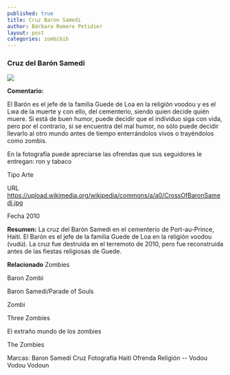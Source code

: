 ```yaml
---
published: true
title: Cruz Baron Samedi
author: Bárbara Romero Petidier
layout: post
categories: zombibib
---
```

### Cruz del Barón Samedi

![]({{site.baseurl}}//images/zombis/CrossOfBaronSamedi.jpg)

**Comentario:**

El Barón es el jefe de la familia Guede de Loa en la religión voodou y es el Lwa de la muerte y con ello, del cementerio, siendo quien decide quién muere. Si está de buen humor, puede decidir que el individuo siga con vida, pero por el contrario, si se encuentra del mal humor, no sólo puede decidir llevarlo al otro mundo antes de tiempo enterrándolos vivos o trayéndolos como zombis.

En la fotografía puede apreciarse las ofrendas que sus seguidores le entregan: ron y tabaco

Tipo 	Arte

URL 	https://upload.wikimedia.org/wikipedia/commons/a/a0/CrossOfBaronSamedi.jpg

Fecha 	2010

**Resumen:**
La cruz del Barón Samedi en el cementerio de Port-au-Prince, Haití. El Barón es el jefe de la familia Guede de Loa en la religión voodou (vudú). La cruz fue destruida en el terremoto de 2010, pero fue reconstruida antes de las fiestas religiosas de Guede.

**Relacionado**
Zombies

Baron Zombi

Baron Samedi/Parade of Souls

Zombi

Three Zombies

El extraño mundo de los zombies

The Zombies



Marcas: Baron Samedí Cruz Fotografía Haití Ofrenda Religión -- Vodou Vodou Vodoun 
